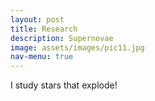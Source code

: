 ```yaml
---
layout: post
title: Research
description: Supernovae
image: assets/images/pic11.jpg
nav-menu: true
---
```


I study stars that explode!
